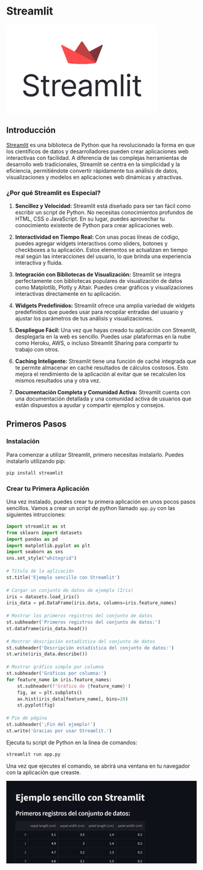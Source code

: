 # Streamlit

<img src="images/streamlit.png"  width="400">


## Introducción 

[Streamlit](https://streamlit.io/)  es una biblioteca de Python que ha revolucionado la forma en que los científicos de datos y desarrolladores pueden crear aplicaciones web interactivas con facilidad. A diferencia de las complejas herramientas de desarrollo web tradicionales, Streamlit se centra en la simplicidad y la eficiencia, permitiéndote convertir rápidamente tus análisis de datos, visualizaciones y modelos en aplicaciones web dinámicas y atractivas.

### ¿Por qué Streamlit es Especial?

1. **Sencillez y Velocidad:** Streamlit está diseñado para ser tan fácil como escribir un script de Python. No necesitas conocimientos profundos de HTML, CSS o JavaScript. En su lugar, puedes aprovechar tu conocimiento existente de Python para crear aplicaciones web.

2. **Interactividad en Tiempo Real:** Con unas pocas líneas de código, puedes agregar widgets interactivos como sliders, botones y checkboxes a tu aplicación. Estos elementos se actualizan en tiempo real según las interacciones del usuario, lo que brinda una experiencia interactiva y fluida.

3. **Integración con Bibliotecas de Visualización:** Streamlit se integra perfectamente con bibliotecas populares de visualización de datos como Matplotlib, Plotly y Altair. Puedes crear gráficos y visualizaciones interactivas directamente en tu aplicación.

4. **Widgets Predefinidos:** Streamlit ofrece una amplia variedad de widgets predefinidos que puedes usar para recopilar entradas del usuario y ajustar los parámetros de tus análisis y visualizaciones.

5. **Despliegue Fácil:** Una vez que hayas creado tu aplicación con Streamlit, desplegarla en la web es sencillo. Puedes usar plataformas en la nube como Heroku, AWS, o incluso Streamlit Sharing para compartir tu trabajo con otros.

6. **Caching Inteligente:** Streamlit tiene una función de caché integrada que te permite almacenar en caché resultados de cálculos costosos. Esto mejora el rendimiento de la aplicación al evitar que se recalculen los mismos resultados una y otra vez.

7. **Documentación Completa y Comunidad Activa:** Streamlit cuenta con una documentación detallada y una comunidad activa de usuarios que están dispuestos a ayudar y compartir ejemplos y consejos.


## Primeros Pasos

### Instalación

Para comenzar a utilizar Streamlit, primero necesitas instalarlo. Puedes instalarlo utilizando pip:

```bash
pip install streamlit
```

### Crear tu Primera Aplicación

Una vez instalado, puedes crear tu primera aplicación en unos pocos pasos sencillos.
Vamos a crear un script de python llamado `app.py` con las siguientes intrucciones:


```python
import streamlit as st
from sklearn import datasets
import pandas as pd
import matplotlib.pyplot as plt
import seaborn as sns
sns.set_style("whitegrid")

# Título de la aplicación
st.title('Ejemplo sencillo con Streamlit')

# Cargar un conjunto de datos de ejemplo (Iris)
iris = datasets.load_iris()
iris_data = pd.DataFrame(iris.data, columns=iris.feature_names)

# Mostrar los primeros registros del conjunto de datos
st.subheader('Primeros registros del conjunto de datos:')
st.dataframe(iris_data.head())

# Mostrar descripción estadística del conjunto de datos
st.subheader('Descripción estadística del conjunto de datos:')
st.write(iris_data.describe())

# Mostrar gráfico simple por columna
st.subheader('Gráficos por columna:')
for feature_name in iris.feature_names:
    st.subheader(f'Gráfico de {feature_name}')
    fig, ax = plt.subplots()
    ax.hist(iris_data[feature_name], bins=20)
    st.pyplot(fig)

# Pie de página
st.subheader('¡Fin del ejemplo!')
st.write('Gracias por usar Streamlit.')
```

Ejecuta tu script de Python en la línea de comandos:

```bash
streamlit run app.py
```

Una vez que ejecutes el comando, se abrirá una ventana en tu navegador 
con la aplicación que creaste.

<img src="images/demo.gif" >


